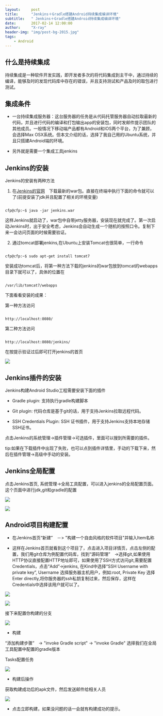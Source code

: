 ```yaml
---
layout:     post
title:      "Jenkins＋Gradle搭建Android持续集成编译环境"
subtitle:   " Jenkins＋Gradle搭建Android持续集成编译环境"
date:       2017-02-14 12:00:00
author:     "X-ray"
header-img: "img/post-bg-2015.jpg"
tags:
    - Android
---
```



## 什么是持续集成

持续集成是一种软件开发实践，即开发者多次的将代码集成到主干中，通过持续的编译，能够及时的发现代码库中存在的错误，并且支持测试和产品及时的取包进行测试。

## 集成条件

- 一台持续集成服务器：这台服务器的任务是从代码托管服务器自动拉取最新的代码，并且进行代码的编译和打包输出app的安装包，同时发邮件提示团队的其他成员。一般情况下移动端产品都有Android和IOS两个平台，为了兼顾，会选择Max OSX系统。但本文介绍的话，选择了我自己用的Ubuntu系统，并且只搭建Android端的环境。

- 另外就是需要一个集成工具jenkins



## Jenkins的安装

Jenkins的安装有两种方法

1. 在[Jenkins的官网](https://jenkins.io/)　下载最新的war包。直接在终端中执行下面的命令就可以了(前提安装了jdk并且配置了相关的环境变量)


```

cfp@cfp:~$ java -jar jenkins.war

```


这样Jenkins就启动了，war包中自带jetty服务器，安装现在就完成了。第一次启动Jenkins时，出于安全考虑，Jenkins会自动生成一个随机的按照口令。复制下来一会访问页面的时候需要验证。



2. 通过tomcat部署jenkins,在Ubuntu上安装Tomcat也很简单，一行命令



```

cfp@cfp:~$ sudo apt-get install tomcat7

```


安装成功tomcat后，将第一种方法下载的jenkins的war包放到tomcat的webapps目录下就可以了，具体的位置在


```

/var/lib/tomcat7/webapps

```


下面看看安装的成果：

第一种方法访问


```

http://localhost:8080/

```


第二种方法访问


```

http://localhost:8080/jenkins/

```


在按提示验证过后即可打开jenkins的首页



![](http://7xrrm5.com1.z0.glb.clouddn.com//blog/jenkins/Selection_115.png)




## Jenkins插件的安装

Jenkins构建Android Studio工程需要安装下面的插件

- Gradle plugin: 支持执行gradle构建脚本

- Git plugin: 代码仓库是基于git的话，用于支持Jenkins拉取远程代码。

- SSH Credentials Plugin: SSH 证书插件，用于支持Jenkins支持本地存储SSH证书。

点击Jenkins的系统管理->插件管理->可选插件，里面可以搜到所需要的插件。



tip:如果在下载插件中出现了失败，也可以点到插件详情里，手动的下载下来，然后在插件管理->高级中手动的安装。

## Jenkins全局配置

点击Jenkins首页, 系统管理->全局工具配置，可以进入jenkins的全局配置页面。这个页面中进行jdk,git和gradle的配置


![](http://7xrrm5.com1.z0.glb.clouddn.com//blog/jenkins/Selection_123.png)



![](http://7xrrm5.com1.z0.glb.clouddn.com//blog/jenkins/Selection_124.png)




## Android项目构建配置

- 在Jenkins首页“新建”　－> "构建一个自由风格的软件项目"并输入Item名称

- 这样在Jenkins首页就看到这个项目了，点击进入项目详情页，点击左侧的配置，我们用git仓库为例配置代码库，找到“源码管理”　->选择git,如果使用HTTP协议直接配置HTTP地址即可，如果使用了SSH方式访问git,需要配置Credentials，点击“Add”->jenkins, 在Kind中选择“SSH Username with private key”, Username 选择服务器主机用户，例如:root, Private Key 选择　Enter directly,将你服务器的ssh私钥复制过来，然后保存，这样在Credentials中选择该用户就可以了。


![](http://7xrrm5.com1.z0.glb.clouddn.com//blog/jenkins/Selection_126.png)




![](http://7xrrm5.com1.z0.glb.clouddn.com//blog/jenkins/Selection_125.png)




接下来配置你构建的分支


![](http://7xrrm5.com1.z0.glb.clouddn.com/Selection_127.png)


- 构建

“添加构建步骤”　-> "invoke Gradle script" -> "invoke Gradle" 选择我们在全局工具配置中配置的gradle版本

Tasks配置任务


![](http://7xrrm5.com1.z0.glb.clouddn.com//blog/jenkins/Selection_128.png)



- 构建后操作

获取构建成功后的apk文件，然后发送邮件给相关人员


![](http://7xrrm5.com1.z0.glb.clouddn.com//blog/jenkins/Selection_129.png)




- 点击立即构建，如果没问题的话一会就有构建成功的提示。
















